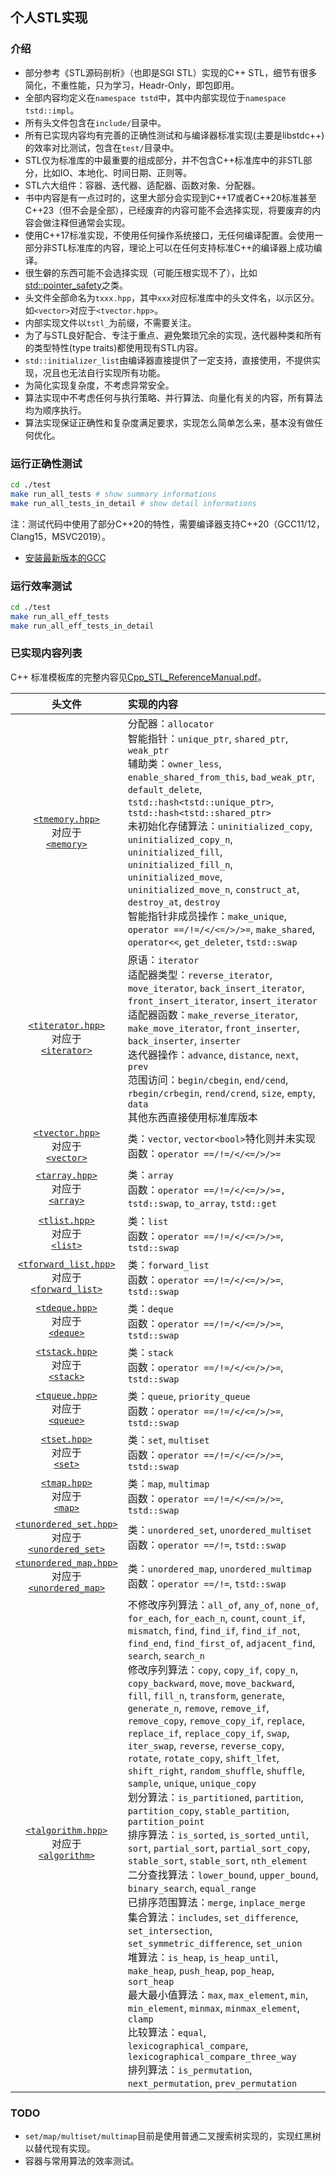 ## 个人STL实现

### 介绍
- 部分参考《STL源码剖析》（也即是SGI STL）实现的C++ STL，细节有很多简化，不重性能，只为学习，Headr-Only，即包即用。
- 全部内容均定义在`namespace tstd`中，其中内部实现位于`namespace tstd::impl`。
- 所有头文件包含在`include/`目录中。
- 所有已实现内容均有完善的正确性测试和与编译器标准实现(主要是libstdc++)的效率对比测试，包含在`test/`目录中。
- STL仅为标准库的中最重要的组成部分，并不包含C++标准库中的非STL部分，比如IO、本地化、时间日期、正则等。
- STL六大组件：容器、迭代器、适配器、函数对象、分配器。
- 书中内容是有一点过时的，这里大部分会实现到C++17或者C++20标准甚至C++23（但不会是全部），已经废弃的内容可能不会选择实现，将要废弃的内容会做注释但通常会实现。
- 使用C++17标准实现，不使用任何操作系统接口，无任何编译配置。会使用一部分非STL标准库的内容，理论上可以在任何支持标准C++的编译器上成功编译。
- 很生僻的东西可能不会选择实现（可能压根实现不了），比如[std::pointer_safety](https://zh.cppreference.com/w/cpp/memory/gc/pointer_safety)之类。
- 头文件全部命名为`txxx.hpp`，其中`xxx`对应标准库中的头文件名，以示区分。如`<vector>`对应于`<tvector.hpp>`。
- 内部实现文件以`tstl_`为前缀，不需要关注。
- 为了与STL良好配合、专注于重点、避免繁琐冗余的实现，迭代器种类和所有的类型特性(type traits)都使用现有STL内容。
- `std::initializer_list`由编译器直接提供了一定支持，直接使用，不提供实现，况且也无法自行实现所有功能。
- 为简化实现复杂度，不考虑异常安全。
- 算法实现中不考虑任何与执行策略、并行算法、向量化有关的内容，所有算法均为顺序执行。
- 算法实现保证正确性和复杂度满足要求，实现怎么简单怎么来，基本没有做任何优化。

### 运行正确性测试

```sh
cd ./test
make run_all_tests # show summary informations
make run_all_tests_in_detail # show detail informations
```
注：测试代码中使用了部分C++20的特性，需要编译器支持C++20（GCC11/12，Clang15，MSVC2019）。
- [安装最新版本的GCC](https://github.com/tch0/notes/blob/master/CppToolChain.md)

### 运行效率测试
```sh
cd ./test
make run_all_eff_tests
make run_all_eff_tests_in_detail
```

### 已实现内容列表

C++ 标准模板库的完整内容见[Cpp_STL_ReferenceManual.pdf](https://www.cppreference.com/Cpp_STL_ReferenceManual.pdf)。

|头文件|实现的内容|
|:-:|:-
|[`<tmemory.hpp>`](https://github.com/tch0/MySTL/blob/master/include/tmemory.hpp)<br/>对应于<br/>[`<memory>`](https://zh.cppreference.com/w/cpp/header/memory)|分配器：`allocator` <br/>智能指针：`unique_ptr`, `shared_ptr`, `weak_ptr` <br/>辅助类：`owner_less`, `enable_shared_from_this`, `bad_weak_ptr`, `default_delete`, `tstd::hash<tstd::unique_ptr>`, `tstd::hash<tstd::shared_ptr>` <br/>未初始化存储算法：`uninitialized_copy`, `uninitialized_copy_n`, `uninitialized_fill`, `uninitialized_fill_n`, `uninitialized_move`, `uninitialized_move_n`, `construct_at`, `destroy_at`, `destroy`<br/>智能指针非成员操作：`make_unique`, `operator ==/!=/</<=/>/>=`, `make_shared`, `operator<<`, `get_deleter`, `tstd::swap`
|[`<titerator.hpp>`](https://github.com/tch0/MySTL/blob/master/include/titerator.hpp)<br/>对应于<br/>[`<iterator>`](https://zh.cppreference.com/w/cpp/header/iterator)|原语：`iterator` <br/>适配器类型：`reverse_iterator`, `move_iterator`, `back_insert_iterator`, `front_insert_iterator`, `insert_iterator`<br/>适配器函数：`make_reverse_iterator`, `make_move_iterator`, `front_inserter`, `back_inserter`, `inserter`<br/>迭代器操作：`advance`, `distance`, `next`, `prev`<br/>范围访问：`begin/cbegin`, `end/cend`, `rbegin/crbegin`, `rend/crend`, `size`, `empty`, `data`<br/>其他东西直接使用标准库版本
|[`<tvector.hpp>`](https://github.com/tch0/MySTL/blob/master/include/tvector.hpp)<br/>对应于<br/>[`<vector>`](https://zh.cppreference.com/w/cpp/header/vector)|类：`vector`, `vector<bool>`特化则并未实现<br/>函数：`operator ==/!=/</<=/>/>=`
|[`<tarray.hpp>`](https://github.com/tch0/MySTL/blob/master/include/tarray.hpp)<br/>对应于<br/>[`<array>`](https://zh.cppreference.com/w/cpp/header/array)|类：`array`<br/>函数：`operator ==/!=/</<=/>/>=,` `tstd::swap`, `to_array`, `tstd::get`
|[`<tlist.hpp>`](https://github.com/tch0/MySTL/blob/master/include/tlist.hpp)<br/>对应于<br/>[`<list>`](https://zh.cppreference.com/w/cpp/header/list)|类：`list`<br/>函数：`operator ==/!=/</<=/>/>=`, `tstd::swap`
|[`<tforward_list.hpp>`](https://github.com/tch0/MySTL/blob/master/include/tforward_list.hpp)<br/>对应于<br/>[`<forward_list>`](https://zh.cppreference.com/w/cpp/header/forward_list)|类：`forward_list`<br/>函数：`operator ==/!=/</<=/>/>=`, `tstd::swap`
|[`<tdeque.hpp>`](https://github.com/tch0/MySTL/blob/master/include/tdeque.hpp)<br/>对应于<br/>[`<deque>`](https://zh.cppreference.com/w/cpp/header/deque)|类：`deque`<br/>函数：`operator ==/!=/</<=/>/>=`, `tstd::swap`
|[`<tstack.hpp>`](https://github.com/tch0/MySTL/blob/master/include/tstack.hpp)<br/>对应于<br/>[`<stack>`](https://zh.cppreference.com/w/cpp/header/stack)|类：`stack`<br/>函数：`operator ==/!=/</<=/>/>=`, `tstd::swap`
|[`<tqueue.hpp>`](https://github.com/tch0/MySTL/blob/master/include/tqueue.hpp)<br/>对应于<br/>[`<queue>`](https://zh.cppreference.com/w/cpp/header/queue)|类：`queue`, `priority_queue`<br/>函数：`operator ==/!=/</<=/>/>=`, `tstd::swap`
|[`<tset.hpp>`](https://github.com/tch0/MySTL/blob/master/include/tset.hpp)<br/>对应于<br/>[`<set>`](https://zh.cppreference.com/w/cpp/header/set)|类：`set`, `multiset`<br/>函数：`operator ==/!=/</<=/>/>=`, `tstd::swap`
|[`<tmap.hpp>`](https://github.com/tch0/MySTL/blob/master/include/tmap.hpp)<br/>对应于<br/>[`<map>`](https://zh.cppreference.com/w/cpp/header/map)|类：`map`, `multimap`<br/>函数：`operator ==/!=/</<=/>/>=`, `tstd::swap`
|[`<tunordered_set.hpp>`](https://github.com/tch0/MySTL/blob/master/include/tunordered_set.hpp)<br/>对应于<br/>[`<unordered_set>`](https://zh.cppreference.com/w/cpp/header/unordered_set)|类：`unordered_set`, `unordered_multiset`<br/>函数：`operator ==/!=`, `tstd::swap`
|[`<tunordered_map.hpp>`](https://github.com/tch0/MySTL/blob/master/include/tunordered_map.hpp)<br/>对应于<br/>[`<unordered_map>`](https://zh.cppreference.com/w/cpp/header/unordered_map)|类：`unordered_map`, `unordered_multimap`<br/>函数：`operator ==/!=`, `tstd::swap`
|[`<talgorithm.hpp>`](https://github.com/tch0/MySTL/blob/master/include/talgorithm.hpp)<br/>对应于<br/>[`<algorithm>`](https://zh.cppreference.com/w/cpp/header/algorithm)|不修改序列算法：`all_of`, `any_of`, `none_of`, `for_each`, `for_each_n`, `count`, `count_if`, `mismatch`, `find`, `find_if`, `find_if_not`, `find_end`, `find_first_of`, `adjacent_find`, `search`, `search_n`<br/>修改序列算法：`copy`, `copy_if`, `copy_n`, `copy_backward`, `move`, `move_backward`, `fill`, `fill_n`, `transform`, `generate`, `generate_n`, `remove`, `remove_if`, `remove_copy`, `remove_copy_if`, `replace`, `replace_if`, `replace_copy_if`, `swap`, `iter_swap`, `reverse`, `reverse_copy`, `rotate`, `rotate_copy`, `shift_lfet`, `shift_right`, `random_shuffle`, `shuffle`, `sample`, `unique`, `unique_copy`<br/>划分算法：`is_partitioned`, `partition`, `partition_copy`, `stable_partition`, `partition_point`<br/>排序算法：`is_sorted`, `is_sorted_until`, `sort`, `partial_sort`, `partial_sort_copy`, `stable_sort`, `stable_sort`, `nth_element`<br/>二分查找算法：`lower_bound`, `upper_bound`, `binary_search`, `equal_range`<br/>已排序范围算法：`merge`, `inplace_merge`<br/>集合算法：`includes`, `set_difference`, `set_intersection`, `set_symmetric_difference`, `set_union`<br/>堆算法：`is_heap`, `is_heap_until`, `make_heap`, `push_heap`, `pop_heap`, `sort_heap`<br/>最大最小值算法：`max`, `max_element`, `min`, `min_element`, `minmax`, `minmax_element`, `clamp`<br/>比较算法：`equal`, `lexicographical_compare`, `lexicographical_compare_three_way`<br/>排列算法：`is_permutation`, `next_permutation`, `prev_permutation`

### TODO

- `set/map/multiset/multimap`目前是使用普通二叉搜索树实现的，实现红黑树以替代现有实现。
- 容器与常用算法的效率测试。